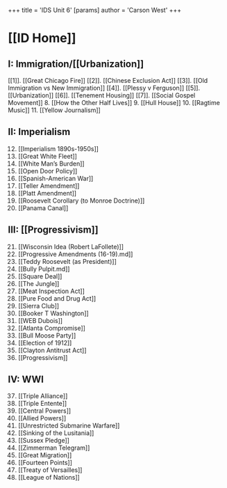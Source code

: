 +++
 title = 'IDS Unit 6'
[params]
	author = 'Carson West'
+++
# [[ID Home]]

## I: Immigration/[[Urbanization]]
[[1]]. [[Great Chicago Fire]]
[[2]]. [[Chinese Exclusion Act]]
[[3]]. [[Old Immigration vs New Immigration]]
[[4]]. [[Plessy v Ferguson]]
[[5]]. [[Urbanization]]
[[6]]. [[Tenement Housing]]
[[7]]. [[Social Gospel Movement]]
8. [[How the Other Half Lives]]
9. [[Hull House]]
10. [[Ragtime Music]]
11. [[Yellow Journalism]]
## II: Imperialism
12. [[Imperialism 1890s-1950s]]
13. [[Great White Fleet]]
14. [[White Man’s Burden]]
15. [[Open Door Policy]]
16. [[Spanish-American War]]
17. [[Teller Amendment]]
18. [[Platt Amendment]]
19. [[Roosevelt Corollary (to Monroe Doctrine)]]
20. [[Panama Canal]]
## III: [[Progressivism]]
21. [[Wisconsin Idea (Robert LaFollete)]]
22. [[Progressive Amendments (16-19).md]]
23. [[Teddy Roosevelt (as President)]]
24. [[Bully Pulpit.md]]
25. [[Square Deal]]
26. [[The Jungle]]
27. [[Meat Inspection Act]]
28. [[Pure Food and Drug Act]]
29. [[Sierra Club]]
30. [[Booker T Washington]]
31. [[WEB Dubois]]
32. [[Atlanta Compromise]]
33. [[Bull Moose Party]]
34. [[Election of 1912]]
35. [[Clayton Antitrust Act]]
36. [[Progressivism]]
## IV: WWI
37. [[Triple Alliance]]
38. [[Triple Entente]]
39. [[Central Powers]]
40. [[Allied Powers]]
41. [[Unrestricted Submarine Warfare]]
42. [[Sinking of the Lusitania]]
43. [[Sussex Pledge]]
44. [[Zimmerman Telegram]]
45. [[Great Migration]]
46. [[Fourteen Points]]
47. [[Treaty of Versailles]]
48. [[League of Nations]]
